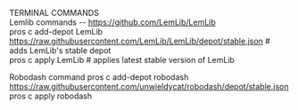 TERMINAL COMMANDS  
Lemlib commands -- https://github.com/LemLib/LemLib  
pros c add-depot LemLib https://raw.githubusercontent.com/LemLib/LemLib/depot/stable.json           # adds LemLib's stable depot  
pros c apply LemLib                                                                                 # applies latest stable version of LemLib  

Robodash command
pros c add-depot robodash https://raw.githubusercontent.com/unwieldycat/robodash/depot/stable.json
pros c apply robodash
